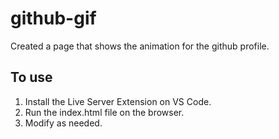 # github-gif

Created a page that shows the animation for the github profile. 

## To use
1) Install the Live Server Extension on VS Code.
2) Run the index.html file on the browser.
3) Modify as needed.
